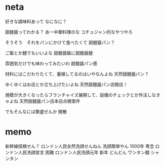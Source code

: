 # neta

好きな調味料あって
なになに？

甜麺醤ってわかる？
あー中華料理のな コチュジャン的なやつやろ

そうそう　それをパンにかけて食べたくて
甜麺醤パン？

ご飯とか麺でもいいよな
甜麺醤飯に甜麺醤麺

雰囲気だけでも味わってみたいわ
甜麺醤パン感

材料にはこだわりたくて、養殖してるのはいやなんよね
天然甜麺醤パン？

ゆくゆくはお店とか立ち上げたいよね
天然甜麺醤パン店開店！

規模が大きくなったらフランチャイズ展開して、設備のチェックとか外注しなきゃよね
天然甜麺醤パン店本店点検案件

でもそんなには繁盛せんか
閑散

# memo
新幹線探検せん？
ロンドン人民全然洗顔せんねん
洗顔簡単やん
1000年
専念
ロンドン人民洗顔宣言
困難
ロンドン人民洗顔元年
新年
どんどん
ワンタン麺
シャンタン